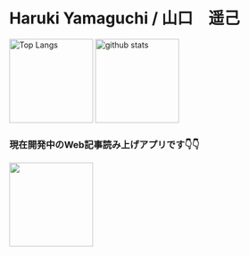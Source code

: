 <h1>Haruki Yamaguchi / 山口　遥己</h1>

<p align="left"> 
  <img alt="Top Langs" height="150px" src="https://github-readme-stats.vercel.app/api/top-langs/?username=8maguchi8ruki&layout=compact&show_icons=true&theme=onedark" />
  <img alt="github stats" height="150px" src="https://github-readme-stats.vercel.app/api?username=8maguchi8ruki&theme=onedark&show_icons=ture" />
</p>
<!-- 
[![trophy](https://github-profile-trophy.vercel.app/?username=8maguchi8ruki&theme=onedark&column=7
)](https://github.com/ryo-ma/github-profile-trophy) -->


<h3>現在開発中のWeb記事読み上げアプリです👇👇</h3>

<div>
 <a href="https://www.feed-listener.com"">
  <img src="https://www.feed-listener.com/static/img/title.png" style="width:150px;　border:2px solid #ccc;">
 </a>
</div>


